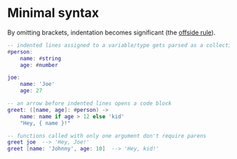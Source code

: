 # Minimal syntax

By omitting brackets, indentation becomes significant (the [offside rule](https://en.m.wikipedia.org/wiki/Off-side_rule)).

```lua
-- indented lines assigned to a variable/type gets parsed as a collection
#person:
    name: #string
    age: #number

joe:
    name: 'Joe'
    age: 27

-- an arrow before indented lines opens a code block
greet: ([name, age]: #person) ->
    name: name if age > 12 else 'kid'
    "Hey, { name }!"

-- functions called with only one argument don't require parens
greet joe  --> 'Hey, Joe!'
greet [name: 'Johnny', age: 10]  --> 'Hey, kid!'
```
